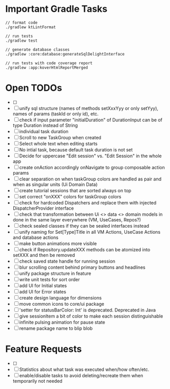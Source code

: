 # Important Gradle Tasks

```
// format code
./gradlew ktLintFormat

// run tests
./gradlew test

// generate database classes
./gradlew :core:database:generateSqlDelightInterface

// run tests with code coverage report
./gradlew :app:koverHtmlReportMerged
```

# Open TODOs
- [ ]
- [ ] unify sql structure (names of methods setXxxYyy or only setYyy), names of params (taskId or only id), etc.
- [ ] check if input parameter "initialDuration" of DurationInput can be of type Duration instead of String
- [ ] individual task duration
- [ ] Scroll to new TaskGroup when created
- [ ] Select whole text when editing starts
- [ ] No intial task, because default task duration is not set
- [ ] Decide for uppercase "Edit session" vs. "Edit Session" in the whole app
- [ ] create onAction accordingly onNavigate to group composable action params
- [ ] clear separation on when taskGroup colors are handled as pair and when as singular units (Ui Domain Data)
- [ ] create tutorial sessions that are sorted always on top
- [ ] set correct "onXXX" colors for taskGroup colors
- [ ] check for hardcoded Dispatchers and replace them with injected DispatcherProvider interface
- [ ] check that transformation between Ui <> data <> domain models in done in the same layer everywhere (VM, UseCases, Repos?)
- [ ] check sealed classes if they can be sealed interfaces instead
- [ ] unify naming for Set[Type]Title in all VM Actions, UseCase Actions and database actions
- [ ] make button animations more visible
- [ ] check if Repository.updateXXX methods can be atomized into setXXX and then be removed
- [ ] check saved state handle for running session
- [ ] blur scrolling content behind primary buttons and headlines
- [ ] unify package structure in feature
- [ ] write unit tests for sort order
- [ ] add UI for Initial states
- [ ] add UI for Error states
- [ ] create design language for dimensions
- [ ] move common icons to core/ui package
- [ ] 'setter for statusBarColor: Int' is deprecated. Deprecated in Java
- [ ] give sessionItem a bit of color to make each session distinguishable
- [ ] infinite pulsing animation for pause state
- [ ] rename package name to blip blob

# Feature Requests
- [ ]
- [ ] Statistics about what task was executed when/how often/etc.
- [ ] enable/disable tasks to avoid deleting/recreate them when temporarily not needed
